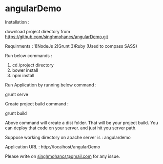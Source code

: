 angularDemo
===========

Installation : 

download project directory from https://github.com/singhmohancs/angularDemo.git

Requirments :
1)NodeJs
2)Grunt 
3)Ruby (Used to compass SASS)

Run below commands :

1) cd /project directory
2) bower install
3) npm install

Run Application by running below command :

grunt serve

Create project build command :

grunt build 

Above command will create a dist folder. That will be your project build. You can deploy that code on your server.
and just hit you server path.

Suppose working directory on apache server is : angulardemo

Application URL : http://localhost/angularDemo

Please write on singhmohancs@gmail.com for any issue.
